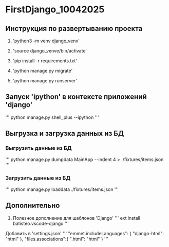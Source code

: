 # FirstDjango_10042025

## Инструкция по развертыванию проекта
1. 'python3 -m venv django_venv'

2. 'source django_venve/bin/activate'

3. 'pip install -r requirements.txt'

4. 'python manage.py migrate'

5. 'python manage.py runserver'

## Запуск 'ipython' в контексте приложений 'django'
'''
python manage.py shell_plus --ipython
'''

## Выгрузка и загрузка данных из БД
### Выгрузить данные из БД
'''
python manage.py dumpdata MainApp --indent 4 > ./fixtures/items.json
'''
### Загрузить данные из БД
'''
python manage.py loaddata ./fixtures/items.json
'''

## Дополнительно
1. Полезное дополнение для шаблонов 'Django'
'''
ext install batisteo.vscode-django
'''

Добавить в 'settings.json'
'''
"emmet.includeLanguages": {
    "django-html": "html"
    },
"files.associations":{
    ".html": "html" 
    }
'''